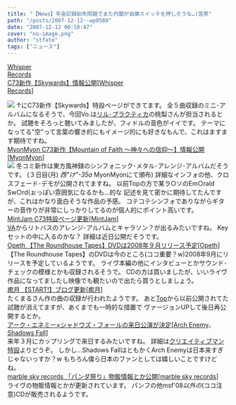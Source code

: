 ```yaml
---
title: "【News】年金記録紛失問題でまた内閣が自爆スイッチを押しそうな…(苦笑"
path: "/posts/2007-12-12--wp0580"
date: "2007-12-12 00:10:47"
cover: "no-image.png"
author: "stfate"
tags: ["ニュース"]
---
```


<style type="text/css">
<!--
p {white-space: pre-wrap};
-->
</style>

<a class="topics" href="http://www11.plala.or.jp/whispers/skywards/skywards.html" target="_blank">Whisper Records C73新作【Skywards】情報公開</a><span class="junre">[<a href="http://www11.plala.or.jp/whispers/" target="_blank">Whisper Records</a>]</span>
<div class="news"><a href="http://www11.plala.or.jp/whispers/skywards/skywards.html" target="_blank"><img src="http://www11.plala.or.jp/whispers/skywards/img/skywards_ban2.jpg"></a>
↑にC73新作【Skywards】特設ページができてます。
全５曲収録のミニ･アルバムになるそうで、今回Vo.は<a href="http://iztk.boo.jp/" target="_blank">リル･プラクティカ</a>の桃梨さんが担当されるとか。
試聴をそろっと聴いてみましたが、フィドルの音色がイイです。
テーマになってる"空"って言葉の響き的にもイメージ的にも好きなもんで、これはますます期待ですね。</div>
<a class="topics" href="http://mof.myonmyon.com/" target="_blank">MyonMyon C73新作【Mountain of Faith ～神々への信仰～】情報公開</a><span class="junre">[<a href="http://www.myonmyon.com/" target="_blank">MyonMyon</a>]</span>
<div class="news"><a href="http://mof.myonmyon.com/" target="_blank"><img src="http://mof.myonmyon.com/img/banner468x80.jpg"></a>
冬コミ新作は東方風神録のシンフォニック･メタル･アレンジ･アルバムだそうです。
(３日目(月) <em>西"け"-35a</em> MyonMyonにて頒布)
詳細なインフォの他、クロスフェード･デモが公開されてますね。
以前Topの方で某ラ○ソのEm○rald Sw○rd(ぉっぽい雰囲気になるかも…的な
記述を見て密かに期待してたんですが、これはかなり面白そうな作品の予感。
コテコテシンフォでありながらギターの音作りが非常にしっかりしてるのが個人的にポイント高いです。</div>
<a class="topics" href="http://www.mintjam.net/c73.htm" target="_blank">MintJam C73特設ページ更新</a><span class="junre">[<a href="http://www.mintjam.net/" target="_blank">MintJam</a>]</span>
<div class="news"><a href="http://c73.product.co.jp/" target="_blank">VA</a>からリトバスのアレンジ･アルバムとキャラソン？が出るみたいですね。
Keyセットの中に入るのかな？
詳細は近日公開だそうです。</div>
<a class="topics" href="http://www.opeth.com/" target="_blank">Opeth 【The Roundhouse Tapes】DVDは2008年９月リリース予定</a><span class="junre">[<a href="http://www.opeth.com/" target="_blank">Opeth</a>]</span>
<div class="news">【The Roundhouse Tapes】のDVDは今のところ(ココ重要？w)2008年9月にリリースを予定しているようです。
ライヴ本編の他にインタビューとかサウンド･チェックの模様とかも収録されるそうで。
CDの方は買いましたが、いいライヴ作品になってましたし映像でも観たいので出たら買うとしましょう。</div>
<a class="topics" href="http://start-yuduki.blogspot.com/" target="_blank">癒月 【START!】ブログ更新</a><span class="junre">[<a href="http://aonokioku.sakura.ne.jp/" target="_blank">癒月</a>]</span>
<div class="news">たくまるさん作の曲の収録が行われたようです。
あと<a href="http://www.team-e.co.jp/start/index.html" target="_blank">Top</a>から以前公開されてた試聴が消えてますが、あくまでも一時的な措置で
ヴァージョンUPして後日再公開するとか。</div>
<a class="topics" href="http://www.cdjournal.com/main/news/news.php?nno=17511" target="_blank">アーク・エネミー×シャドウズ・フォールの来日公演が決定</a><span class="junre">[<a href="http://www.archenemy.net/japan/" target="_blank">Arch Enemy</a>、<a href="http://www.shadowsfall.com/" target="_blank">Shadows Fall</a>]</span>
<div class="news">来年３月にカップリングで来日するみたいですね。
詳細は<a href="http://www.creativeman.co.jp/2008/arch_shadow/index.html" target="_blank">クリエイティブマン特設</a>よりどうぞ。
しかし…Shadows FallはともかくArch Enemyは日本来すぎじゃないっすか？w
もちろん僕ら日本のファンとしては嬉しいことですけどね。</div>
<a class="topics" href="http://www.marbleskyrecords.com/" target="_blank">marble sky records 「パンダ祭り」物販情報とか公開</a><span class="junre">[<a href="http://www.marbleskyrecords.com/" target="_blank">marble sky records</a>]</span>
<div class="news">ライヴの物販情報とかが更新されています。
パンフの他msf'08<em>以外の</em>(ココ注意)CDが販売されるようです。</div>
